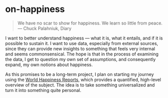 # on-happiness

<blockquote>We have no scar to show for happiness. We learn so little from peace.<br>
― Chuck Palahniuk, Diary</blockquote>

I want to better understand happiness — what it is, what it entails, and if it is possible to sustain it. I want to use data, especially from external sources, since they can provide new insights to something that feels very internal and seems commonsensical. The hope is that in the process of examining the data, I get to question my own set of assumptions, and consequently expand, my own notions about happiness.

As this promises to be a long-term project, I plan on starting my journey using the [World Happiness Reports](https://worldhappiness.report/), which provides a quantified, high-level overview of the subject. The idea is to take something universalized and turn it into something quite personal.
